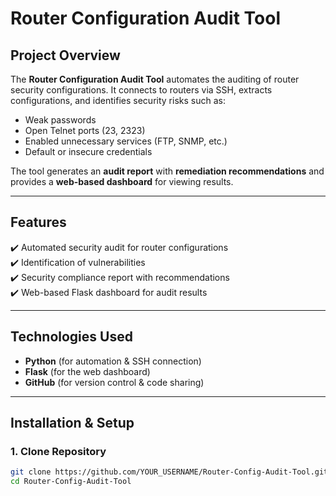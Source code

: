 # Router Configuration Audit Tool  

## Project Overview  
The **Router Configuration Audit Tool** automates the auditing of router security configurations. It connects to routers via SSH, extracts configurations, and identifies security risks such as:  
- Weak passwords  
- Open Telnet ports (23, 2323)  
- Enabled unnecessary services (FTP, SNMP, etc.)  
- Default or insecure credentials  

The tool generates an **audit report** with **remediation recommendations** and provides a **web-based dashboard** for viewing results.  

---

## Features  
✔️ Automated security audit for router configurations  
✔️ Identification of vulnerabilities  
✔️ Security compliance report with recommendations  
✔️ Web-based Flask dashboard for audit results  

---

## Technologies Used  
- **Python** (for automation & SSH connection)  
- **Flask** (for the web dashboard)  
- **GitHub** (for version control & code sharing)  

---

## Installation & Setup  
### **1. Clone Repository**  
```bash
git clone https://github.com/YOUR_USERNAME/Router-Config-Audit-Tool.git
cd Router-Config-Audit-Tool
